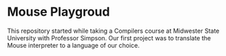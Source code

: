 # Mouse Playgroud

This repository started while taking a Compilers course at Midwester State University with Professor Simpson. Our first project was to translate the Mouse interpreter to a language of our choice.